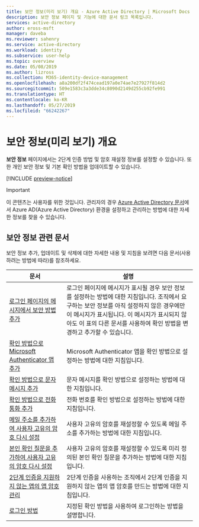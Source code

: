 ```yaml
---
title: 보안 정보(미리 보기) 개요 - Azure Active Directory | Microsoft Docs
description: 보안 정보 페이지 및 기능에 대한 문서 링크 목록입니다.
services: active-directory
author: eross-msft
manager: daveba
ms.reviewer: sahenry
ms.service: active-directory
ms.workload: identity
ms.subservice: user-help
ms.topic: overview
ms.date: 05/08/2019
ms.author: lizross
ms.collection: M365-identity-device-management
ms.openlocfilehash: a8a200df2f474cead197a0e74ae7e27927f814d2
ms.sourcegitcommit: 509e1583c3a3dde34c8090d2149d255cb92fe991
ms.translationtype: HT
ms.contentlocale: ko-KR
ms.lasthandoff: 05/27/2019
ms.locfileid: "66242267"
---
```

# <a name="security-info-preview-overview"></a>보안 정보(미리 보기) 개요

**보안 정보** 페이지에서는 2단계 인증 방법 및 암호 재설정 정보를 설정할 수 있습니다. 또한 개인 보안 정보 및 기본 확인 방법을 업데이트할 수 있습니다.

[!INCLUDE [preview-notice](../../../includes/active-directory-end-user-preview-notice-security-info.md)]

>[!Important]
>이 콘텐츠는 사용자를 위한 것입니다. 관리자의 경우 [Azure Active Directory 문서](https://docs.microsoft.com/azure/active-directory)에서 Azure AD(Azure Active Directory) 환경을 설정하고 관리하는 방법에 대한 자세한 정보를 찾을 수 있습니다.

## <a name="security-info-related-articles"></a>보안 정보 관련 문서

보안 정보 추가, 업데이트 및 삭제에 대한 자세한 내용 및 지침을 보려면 다음 문서(사용하려는 방법에 따라)를 참조하세요.

|문서 |설명 |
|------|------------|
|[로그인 페이지의 메시지에서 보안 방법 추가](security-info-setup-signin.md)| 로그인 페이지에 메시지가 표시될 경우 보안 정보를 설정하는 방법에 대한 지침입니다. 조직에서 요구하는 보안 정보를 아직 설정하지 않은 경우에만 이 메시지가 표시됩니다. 이 메시지가 표시되지 않아도 이 표의 다른 문서를 사용하여 확인 방법을 변경하고 추가할 수 있습니다.|
|[확인 방법으로 Microsoft Authenticator 앱 추가](security-info-setup-auth-app.md)| Microsoft Authenticator 앱을 확인 방법으로 설정하는 방법에 대한 지침입니다.|
|[확인 방법으로 문자 메시지 추가](security-info-setup-text-msg.md)| 문자 메시지를 확인 방법으로 설정하는 방법에 대한 지침입니다.|
|[확인 방법으로 전화 통화 추가](security-info-setup-phone-number.md)| 전화 번호를 확인 방법으로 설정하는 방법에 대한 지침입니다.|
|[메일 주소를 추가하여 사용자 고유의 암호 다시 설정](security-info-setup-email.md)| 사용자 고유의 암호를 재설정할 수 있도록 메일 주소를 추가하는 방법에 대한 지침입니다.|
|[본인 확인 질문을 추가하여 사용자 고유의 암호 다시 설정](security-info-setup-questions.md)| 사용자 고유의 암호를 재설정할 수 있도록 미리 정의된 본인 확인 질문을 추가하는 방법에 대한 지침입니다.|
|[2단계 인증을 지원하지 않는 앱의 앱 암호 관리](security-info-app-passwords.md)| 2단계 인증을 사용하는 조직에서 2단계 인증을 지원하지 않는 앱의 앱 암호를 만드는 방법에 대한 지침입니다.|
|[로그인 방법](user-help-sign-in.md)|지정된 확인 방법을 사용하여 로그인하는 방법을 설명합니다.|